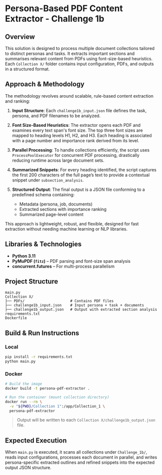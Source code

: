 # Persona-Based PDF Content Extractor - Challenge 1b

## Overview
This solution is designed to process multiple document collections tailored to distinct personas and tasks. It extracts important sections and summarises relevant content from PDFs using font-size-based heuristics. Each `Collection X/` folder contains input configuration, PDFs, and outputs in a structured format.

## Approach & Methodology
The methodology revolves around scalable, rule-based content extraction and ranking:

1. **Input Structure**: Each `challenge1b_input.json` file defines the task, persona, and PDF filenames to be analyzed.

2. **Font Size-Based Heuristics**: The extractor opens each PDF and examines every text span's font size. The top three font sizes are mapped to heading levels H1, H2, and H3. Each heading is associated with a page number and importance rank derived from its level.

3. **Parallel Processing**: To handle collections efficiently, the script uses `ProcessPoolExecutor` for concurrent PDF processing, drastically reducing runtime across large document sets.

4. **Summarized Snippets**: For every heading identified, the script captures the first 200 characters of the full page’s text to provide a contextual snippet under `subsection_analysis`.

5. **Structured Output**: The final output is a JSON file conforming to a predefined schema containing:
   - Metadata (persona, job, documents)
   - Extracted sections with importance ranking
   - Summarized page-level content

This approach is lightweight, robust, and flexible, designed for fast extraction without needing machine learning or NLP libraries.

## Libraries & Technologies
- **Python 3.11**
- **PyMuPDF (`fitz`)** – PDF parsing and font-size span analysis
- **concurrent.futures** – For multi-process parallelism

## Project Structure
```
main.py
Collection X/
├── PDFs/                     # Contains PDF files
├── challenge1b_input.json    # Input persona + task + documents
├── challenge1b_output.json   # Output with extracted section analysis
requirements.txt
Dockerfile
```

## Build & Run Instructions

### Local
```bash
pip install -r requirements.txt
python main.py
```

### Docker
```bash
# Build the image
docker build -t persona-pdf-extractor .

# Run the container (mount collection directory)
docker run --rm \
  -v "${PWD}/Collection 1":/app/Collection_1 \
  persona-pdf-extractor
```

> Output will be written to each `Collection X/challenge1b_output.json` file.

## Expected Execution
When `main.py` is executed, it scans all collections under `Challenge_1b/`, reads input configurations, processes each document in parallel, and writes persona-specific extracted outlines and refined snippets into the expected output JSON structure.
